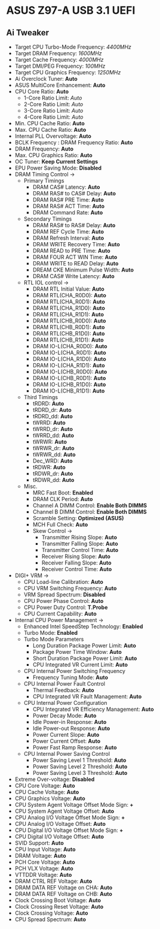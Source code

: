 # ASUS Z97-A USB 3.1 UEFI

## Ai Tweaker

* Target CPU Turbo-Mode Frequency: *4400MHz*
* Target DRAM Frequency: *1600MHz*
* Target Cache Frequency: *4000MHz*
* Target DMI/PEG Frequency: *100MHz*
* Target CPU Graphics Frequency: *1250MHz*
* Ai Overclock Tuner: **Auto**
* ASUS MultiCore Enhancement: **Auto**
* CPU Core Ratio: **Auto**
    * 1-Core Ratio Limit: *Auto*
    * 2-Core Ratio Limit: *Auto*
    * 3-Core Ratio Limit: *Auto*
    * 4-Core Ratio Limit: *Auto*
* Min. CPU Cache Ratio: **Auto**
* Max. CPU Cache Ratio: **Auto**
* Internal PLL Overvoltage: **Auto**
* BCLK Frequency : DRAM Frequency Ratio: **Auto**
* DRAM Frequency: **Auto**
* Max. CPU Graphics Ratio: **Auto**
* OC Tuner: **Keep Current Settings**
* EPU Power Saving Mode: **Disabled**
* DRAM Timing Control ->
    * Primary Timings
        * DRAM CAS# Latency: **Auto**
        * DRAM RAS# to CAS# Delay: **Auto**
        * DRAM RAS# PRE Time: **Auto**
        * DRAM RAS# ACT Time: **Auto**
        * DRAM Command Rate: **Auto**
    * Secondary Timings
        * DRAM RAS# to RAS# Delay: **Auto**
        * DRAM REF Cycle Time: **Auto**
        * DRAM Refresh Interval: **Auto**
        * DRAM WRITE Recovery Time: **Auto**
        * DRAM READ to PRE Time: **Auto**
        * DRAM FOUR ACT WIN Time: **Auto**
        * DRAM WRITE to READ Delay: **Auto**
        * DREAM CKE Minimum Pulse Width: **Auto**
        * DRAM CAS# Write Latency: **Auto**
    * RTL IOL control ->
        * DRAM RTL Initial Value: **Auto**
        * DRAM RTL(CHA_R0D0): **Auto**
        * DRAM RTL(CHA_R0D1): **Auto**
        * DRAM RTL(CHA_R1D0): **Auto**
        * DRAM RTL(CHA_R1D1): **Auto**
        * DRAM RTL(CHB_R0D0): **Auto**
        * DRAM RTL(CHB_R0D1): **Auto**
        * DRAM RTL(CHB_R1D0): **Auto**
        * DRAM RTL(CHB_R1D1): **Auto**
        * DRAM IO-L(CHA_R0D0): **Auto**
        * DRAM IO-L(CHA_R0D1): **Auto**
        * DRAM IO-L(CHA_R1D0): **Auto**
        * DRAM IO-L(CHA_R1D1): **Auto**
        * DRAM IO-L(CHB_R0D0): **Auto**
        * DRAM IO-L(CHB_R0D1): **Auto**
        * DRAM IO-L(CHB_R1D0): **Auto**
        * DRAM IO-L(CHB_R1D1): **Auto**
    * Third Timings
        * tRDRD: **Auto**
        * tRDRD_dr: **Auto**
        * tRDRD_dd: **Auto**
        * tWRRD: **Auto**
        * tWRRD_dr: **Auto**
        * tWRRD_dd: **Auto**
        * tWRWR: **Auto**
        * tWRWR_dr: **Auto**
        * tWRWR_dd: **Auto**
        * Dec_WRD: **Auto**
        * tRDWR: **Auto**
        * tRDWR_dr: **Auto**
        * tRDWR_dd: **Auto**
    * Misc.
        * MRC Fast Boot: **Enabled**
        * DRAM CLK Period: **Auto**
        * Channel A DIMM Control: **Enable Both DIMMS**
        * Channel B DIMM Control: **Enable Both DIMMS**
        * Scramble Setting: **Optimized (ASUS)**
        * MCH Full Check: **Auto**
        * Skew Control ->
            * Transmitter Rising Slope: **Auto**
            * Transmitter Falling Slope: **Auto**
            * Transmitter Control Time: **Auto**
            * Receiver Rising Slope: **Auto**
            * Receiver Falling Slope: **Auto**
            * Receiver Control Time: **Auto**
* DIGI+ VRM ->
    * CPU Load-line Calibration: **Auto**
    * CPU VRM Switching Frequency: **Auto**
    * VRM Spread Spectrum: **Disabled**
    * CPU Power Phase Control: **Auto**
    * CPU Power Duty Control: **T.Probe**
    * CPU Current Capability: **Auto**
* Internal CPU Power Management ->
    * Enhanced Intel SpeedStep Technology: **Enabled**
    * Turbo Mode: **Enabled**
    * Turbo Mode Parameters
        * Long Duration Package Power Limit: **Auto**
        * Package Power Time Window: **Auto**
        * Short Duration Package Power Limit: **Auto**
        * CPU Integrated VR Current Limit: **Auto**
    * CPU Internal Power Switching Frequency
        * Frequency Tuning Mode: **Auto**
    * CPU Internal Power Fault Control
        * Thermal Feedback: **Auto**
        * CPU Integrated VR Fault Management: **Auto**
    * CPU Internal Power Configuration
        * CPU Integrated VR Efficiency Management: **Auto**
        * Power Decay Mode: **Auto**
        * Idle Power-in Response: **Auto**
        * Idle Power-out Response: **Auto**
        * Power Current Slope: **Auto**
        * Power Current Offset: **Auto**
        * Power Fast Ramp Response: **Auto**
    * CPU Internal Power Saving Control
        * Power Saving Level 1 Threshold: **Auto**
        * Power Saving Level 2 Threshold: **Auto**
        * Power Saving Level 3 Threshold: **Auto**
* Extreme Over-voltage: **Disabled**
* CPU Core Voltage: **Auto**
* CPU Cache Voltage: **Auto**
* CPU Graphics Voltage: **Auto**
* CPU System Agent Voltage Offset Mode Sign: **+**
* CPU System Agent Voltage Offset: **Auto**
* CPU Analog I/O Voltage Offset Mode Sign: **+**
* CPU Analog I/O Voltage Offset: **Auto**
* CPU Digital I/O Voltage Offset Mode Sign: **+**
* CPU Digital I/O Voltage Offset: **Auto**
* SVID Support: **Auto**
* CPU Input Voltage: **Auto**
* DRAM Voltage: **Auto**
* PCH Core Voltage: **Auto**
* PCH VLX Voltage: **Auto**
* VTTDDR Voltage: **Auto**
* DRAM CTRL REF Voltage: **Auto**
* DRAM DATA REF Voltage on CHA: **Auto**
* DRAM DATA REF Voltage on CHB: **Auto**
* Clock Crossing Boot Voltage: **Auto**
* Clock Crossing Reset Voltage: **Auto**
* Clock Crossing Voltage: **Auto**
* CPU Spread Spectrum: **Auto**
